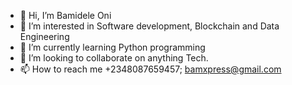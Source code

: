 - 👋 Hi, I’m Bamidele Oni
- 👀 I’m interested in Software development, Blockchain and Data Engineering
- 🌱 I’m currently learning Python programming
- 💞️ I’m looking to collaborate on anything Tech.
- 📫 How to reach me +2348087659457; bamxpress@gmail.com

<!---
Bamicode/Bamicode is a ✨ special ✨ repository because its `README.md` (this file) appears on your GitHub profile.
You can click the Preview link to take a look at your changes.
--->

